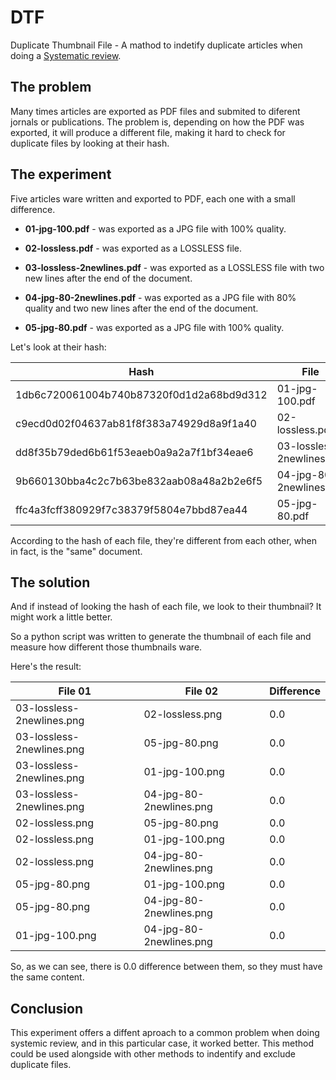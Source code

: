# DTF

Duplicate Thumbnail File - A mathod to indetify duplicate articles when doing a [Systematic review](https://en.wikipedia.org/wiki/Systematic_review).

## The problem

Many times articles are exported as PDF files and submited to diferent jornals or publications. The problem is, depending on how the PDF was exported, it will produce a different file, making it hard to check for duplicate files by looking at their hash.

## The experiment

Five articles ware written and exported to PDF, each one with a small difference.

* **01-jpg-100.pdf** - was exported as a JPG file with 100% quality.

* **02-lossless.pdf** - was exported as a LOSSLESS file.

* **03-lossless-2newlines.pdf** - was exported as a LOSSLESS file with two new lines after the end of the document.

* **04-jpg-80-2newlines.pdf** - was exported as a JPG file with 80% quality and two new lines after the end of the document.

* **05-jpg-80.pdf** - was exported as a JPG file with 100% quality.

Let's look at their hash:

| Hash | File |
| -- | -- |
|1db6c720061004b740b87320f0d1d2a68bd9d312 | 01-jpg-100.pdf |
|c9ecd0d02f04637ab81f8f383a74929d8a9f1a40 | 02-lossless.pdf |
|dd8f35b79ded6b61f53eaeb0a9a2a7f1bf34eae6 | 03-lossless-2newlines.pdf |
|9b660130bba4c2c7b63be832aab08a48a2b2e6f5 | 04-jpg-80-2newlines.pdf |
|ffc4a3fcff380929f7c38379f5804e7bbd87ea44 | 05-jpg-80.pdf |

According to the hash of each file, they're different from each other, when in fact, is the "same" document.

## The solution

And if instead of looking the hash of each file, we look to their thumbnail? It might work a little better.

So a python script was written to generate the thumbnail of each file and measure how different those thumbnails ware.

Here's the result:

| File 01 | File 02 | Difference |
| -- | -- | -- |
| 03-lossless-2newlines.png | 02-lossless.png | 0.0 |
| 03-lossless-2newlines.png | 05-jpg-80.png | 0.0 |
| 03-lossless-2newlines.png | 01-jpg-100.png | 0.0 |
| 03-lossless-2newlines.png | 04-jpg-80-2newlines.png | 0.0 |
| 02-lossless.png | 05-jpg-80.png | 0.0 |
| 02-lossless.png | 01-jpg-100.png | 0.0 |
| 02-lossless.png | 04-jpg-80-2newlines.png | 0.0 |
| 05-jpg-80.png | 01-jpg-100.png | 0.0 |
| 05-jpg-80.png | 04-jpg-80-2newlines.png | 0.0 |
| 01-jpg-100.png | 04-jpg-80-2newlines.png | 0.0 |

So, as we can see, there is 0.0 difference between them, so they must have the same content.

## Conclusion

This experiment offers a diffent aproach to a common problem when doing systemic review, and in this particular case, it worked better. This method could be used alongside with other methods to indentify and exclude duplicate files.
